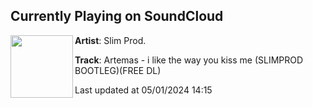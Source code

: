 ## Currently Playing on SoundCloud

[<img align="left" width="100" src="https://i1.sndcdn.com/artworks-dA1f9tHlpb6pKU97-m0yF3A-t500x500.jpg">](https://soundcloud.com/slimprodmusic/artemas-i-love-the-way-you-kiss-me-slimprod-bootlegfree-dl?in=saxurn/sets/tmp/)

**Artist**: Slim Prod. 

**Track**: Artemas -  i like the way you kiss me (SLIMPROD BOOTLEG)(FREE DL)

Last updated at 05/01/2024 14:15
